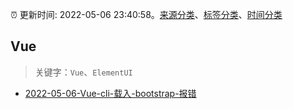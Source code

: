 :alarm_clock: 更新时间: 2022-05-06 23:40:58。[来源分类](../README.md)、[标签分类](../TAGS.md)、[时间分类](../TIMELINE.md)

## Vue


> 关键字：`Vue`、`ElementUI`



- [2022-05-06-Vue-cli-载入-bootstrap-报错](https://www.v2ex.com/t/851251) 